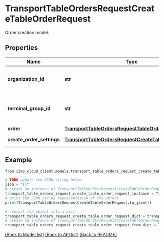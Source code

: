 # TransportTableOrdersRequestCreateTableOrderRequest

Order creation model.

## Properties

Name | Type | Description | Notes
------------ | ------------- | ------------- | -------------
**organization_id** | **str** | Organization ID.                Can be obtained by &#x60;/api/1/organizations&#x60; operation. | 
**terminal_group_id** | **str** | Front group ID an order must be sent to.                Can be obtained by &#x60;/api/1/terminal_groups&#x60; operation. | 
**order** | [**TransportTableOrdersRequestTableOrder**](TransportTableOrdersRequestTableOrder.md) | Order. | [optional] 
**create_order_settings** | [**TransportTableOrdersRequestCreateTableOrderSettings**](TransportTableOrdersRequestCreateTableOrderSettings.md) | Order creation parameters. | [optional] 

## Example

```python
from iiko_cloud_client.models.transport_table_orders_request_create_table_order_request import TransportTableOrdersRequestCreateTableOrderRequest

# TODO update the JSON string below
json = "{}"
# create an instance of TransportTableOrdersRequestCreateTableOrderRequest from a JSON string
transport_table_orders_request_create_table_order_request_instance = TransportTableOrdersRequestCreateTableOrderRequest.from_json(json)
# print the JSON string representation of the object
print(TransportTableOrdersRequestCreateTableOrderRequest.to_json())

# convert the object into a dict
transport_table_orders_request_create_table_order_request_dict = transport_table_orders_request_create_table_order_request_instance.to_dict()
# create an instance of TransportTableOrdersRequestCreateTableOrderRequest from a dict
transport_table_orders_request_create_table_order_request_from_dict = TransportTableOrdersRequestCreateTableOrderRequest.from_dict(transport_table_orders_request_create_table_order_request_dict)
```
[[Back to Model list]](../README.md#documentation-for-models) [[Back to API list]](../README.md#documentation-for-api-endpoints) [[Back to README]](../README.md)


